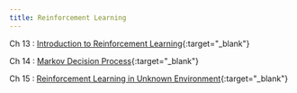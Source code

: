 ```yaml
---
title: Reinforcement Learning
---
```


Ch 13
: [Introduction to Reinforcement Learning](files/ch13.pdf){:target="_blank"}

Ch 14
: [Markov Decision Process](files/ch14.pdf){:target="_blank"}

Ch 15
: [Reinforcement Learning in Unknown Environment](files/ch15.pdf){:target="_blank"}
